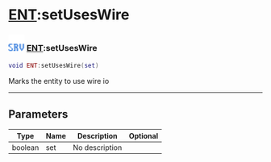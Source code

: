 # [ENT](../ent/README.md):setUsesWire

### <img src="../../.gitbook/assets/server.png" width="32" height="32" /> [ENT](../ent/README.md):setUsesWire

```lua
void ENT:setUsesWire(set)
```

Marks the entity to use wire io<br>

-----------------
## Parameters

| Type   | Name | Description | Optional |
| ------ | ---- | ----------- | -------: |
| boolean | set | No description |   |
